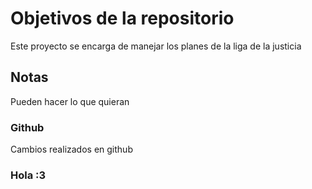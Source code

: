 # Objetivos de la repositorio

Este proyecto se encarga de manejar los planes de la liga de la justicia


## Notas
Pueden hacer lo que quieran

### Github
Cambios realizados en github

### Hola :3